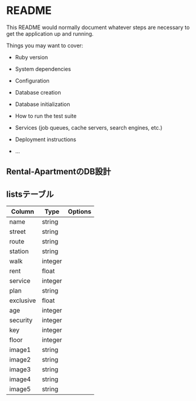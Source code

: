 # README

This README would normally document whatever steps are necessary to get the 
application up and running.

Things you may want to cover:

* Ruby version

* System dependencies

* Configuration

* Database creation

* Database initialization

* How to run the test suite

* Services (job queues, cache servers, search engines, etc.)

* Deployment instructions

* ...


## Rental-ApartmentのDB設計

## listsテーブル
|Column|Type|Options|
|------|----|-------|
|name|string||
|street|string||
|route|string||
|station|string||
|walk|integer||
|rent|float||
|service|integer||
|plan|string||
|exclusive|float||
|age|integer||
|security|integer||
|key|integer||
|floor|integer||
|image1|string||
|image2|string||
|image3|string||
|image4|string||
|image5|string||